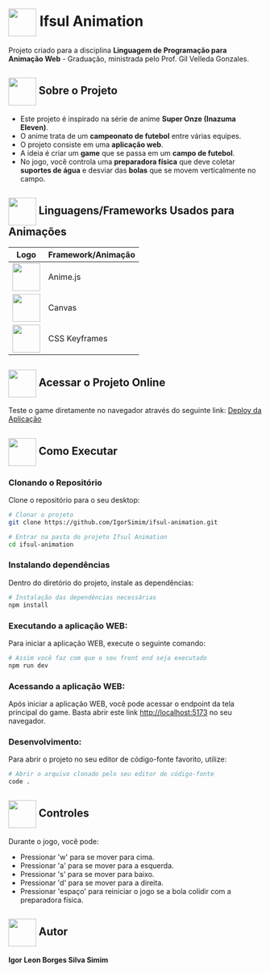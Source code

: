 # <img src="https://github.com/user-attachments/assets/5e8d6331-bbb8-4eec-b77d-1c416a47d91f" style="width: 55px;" align="center"/> Ifsul Animation

Projeto criado para a disciplina **Linguagem de Programação para Animação Web** - Graduação, ministrada pelo Prof. Gil Velleda Gonzales.

## <img src="https://github.com/user-attachments/assets/b4734fa9-4d66-4969-9ac9-cffb6b3476fd" style="width: 55px;" align="center"/> Sobre o Projeto

- Este projeto é inspirado na série de anime **Super Onze (Inazuma Eleven)**.
- O anime trata de um **campeonato de futebol** entre várias equipes.
- O projeto consiste em uma **aplicação web**.
- A ideia é criar um **game** que se passa em um **campo de futebol**.
- No jogo, você controla uma **preparadora física** que deve coletar **suportes de água** e desviar das **bolas** que se movem verticalmente no campo.

## <img src="https://github.com/user-attachments/assets/ce7d90e8-761f-4ab4-932e-03aab25d1f3d" style="width: 55px;" align="center"/> Linguagens/Frameworks Usados para Animações

| Logo | Framework/Animação |
|------------|-----------|
| <img src="https://github.com/user-attachments/assets/5fbb7380-e065-4931-a5d6-2ad76ebf26c7" style="width: 55px;" /> | Anime.js |
| <img src="https://github.com/user-attachments/assets/2e801ead-e330-47a5-908c-d8c4a12bf0fa" style="width: 55px;" /> | Canvas |
| <img src="https://github.com/user-attachments/assets/e84ea0ae-9fc1-4d8e-991c-c59e25180d6e" style="width: 55px;" /> | CSS Keyframes |

## <img src="https://github.com/user-attachments/assets/3f0990db-a845-4248-9c33-da06702b681d" style="width: 55px;" align="center"/> Acessar o Projeto Online

Teste o game diretamente no navegador através do seguinte link: [Deploy da Aplicação](https://super-onze.netlify.app/)

## <img src="https://github.com/user-attachments/assets/07ca5d1c-39ba-4ebf-b399-61189423bf15" style="width: 55px;" align="center"/> Como Executar

### Clonando o Repositório

Clone o repositório para o seu desktop:

```bash
# Clonar o projeto
git clone https://github.com/IgorSimim/ifsul-animation.git

# Entrar na pasta do projeto Ifsul Animation
cd ifsul-animation                                                                      
```

### Instalando dependências

Dentro do diretório do projeto, instale as dependências:

```bash
# Instalação das dependências necessárias
npm install
```

### Executando a aplicação WEB:

Para iniciar a aplicação WEB, execute o seguinte comando:

```bash
# Assim você faz com que o seu front end seja executado
npm run dev
```

### Acessando a aplicação WEB:

Após iniciar a aplicação WEB, você pode acessar o endpoint da tela principal do game. Basta abrir este link [http://localhost:5173](http://localhost:5173) no seu navegador.

### Desenvolvimento:

Para abrir o projeto no seu editor de código-fonte favorito, utilize:

```bash
# Abrir o arquivo clonado pelo seu editor de código-fonte
code .
```

## <img src="https://github.com/user-attachments/assets/4291d777-e1c5-46a9-97c3-4e3b47559e7a" style="width: 55px;" align="center"/> Controles

Durante o jogo, você pode:

- Pressionar 'w' para se mover para cima.
- Pressionar 'a' para se mover para a esquerda.
- Pressionar 's' para se mover para baixo.
- Pressionar 'd' para se mover para a direita.
- Pressionar 'espaço' para reiniciar o jogo se a bola colidir com a preparadora física.

## <img src="https://github.com/user-attachments/assets/4b4faff3-c544-4e7c-b3a2-4e4e36ec5a09" style="width: 55px;" align="center"/> Autor
**Igor Leon Borges Silva Simim**
